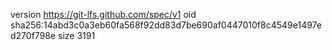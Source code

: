 version https://git-lfs.github.com/spec/v1
oid sha256:14abd3c0a3eb60fa568f92dd83d7be690af0447010f8c4549e1497ed270f798e
size 3191
